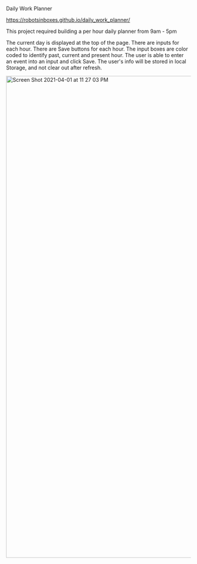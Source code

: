 Daily Work Planner

https://robotsinboxes.github.io/daily_work_planner/

This project required building a per hour daily planner from 9am - 5pm


The current day is displayed at the top of the page.
There are inputs for each hour.
There are Save buttons for each hour.
The input boxes are color coded to identify past, current and present hour.
The user is able to enter an event into an input and click Save.
The user's info will be stored in local Storage, and not clear out after refresh.

<img width="1311" alt="Screen Shot 2021-04-01 at 11 27 03 PM" src="https://user-images.githubusercontent.com/69644797/113380541-1f77c680-9342-11eb-853c-832c6b94fb1e.png">
